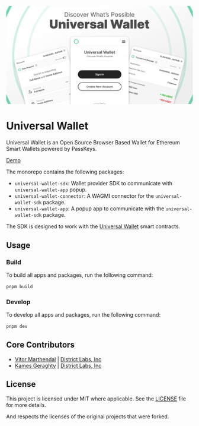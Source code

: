 ![!Universal Wallet](./banner.png)

# Universal Wallet
Universal Wallet is an Open Source Browser Based Wallet for Ethereum Smart Wallets powered by PassKeys.

[Demo](https://demo.districtlabs.com)

The monorepo contains the following packages:

- `universal-wallet-sdk`: Wallet provider SDK to communicate with `universal-wallet-app` popup.
- `universal-wallet-connector`: A WAGMI connector for the `universal-wallet-sdk` package.
- `universal-wallet-app`: A popup app to communicate with the `universal-wallet-sdk` package.

The SDK is designed to work with the [Universal Wallet]() smart contracts.

## Usage

### Build

To build all apps and packages, run the following command:

```bash
pnpm build
```

### Develop

To develop all apps and packages, run the following command:

```bash
pnpm dev
```

## Core Contributors

- [Vitor Marthendal](https://x.com/VitorMarthendal) | [District Labs, Inc](https://www.districtlabs.com/)
- [Kames Geraghty](https://x.com/KamesGeraghty) | [District Labs, Inc](https://www.districtlabs.com/)

## License

This project is licensed under MIT where applicable. See the [LICENSE](./LICENSE) file for more details.

And respects the licenses of the original projects that were forked.
